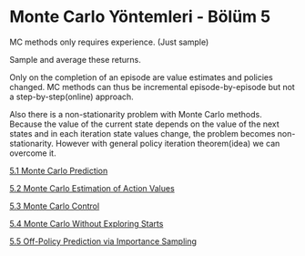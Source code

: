 # Monte Carlo Yöntemleri - Bölüm 5

MC methods only requires experience. (Just sample)

Sample and average these returns. 

Only on the completion of an episode are value estimates and policies changed. MC methods can thus be incremental episode-by-episode but not a step-by-step(online) approach.

Also there is a non-stationarity problem with Monte Carlo methods. Because the value of the current state depends on the value of the next states and in each iteration state values change, the problem becomes non-stationarity. However with general policy iteration theorem(idea) we can overcome it.

[5.1 Monte Carlo Prediction ](5-1-monte-carlo-prediction.md)

[5.2 Monte Carlo Estimation of Action Values](5-2-Monte%20Carlo%20Estimation%20of%20Action%20Values.md)

[5.3 Monte Carlo Control](5-3-Monte%20Carlo%20Control.md)

[5.4 Monte Carlo Without Exploring Starts](5.4-Monte%20Carlo%20Without%20Exploring%20Starts.md)

[5.5 Off-Policy Prediction via Importance Sampling](5.5-Off-Policy%20Prediction%20via%20Importance%20Sampling.md)
